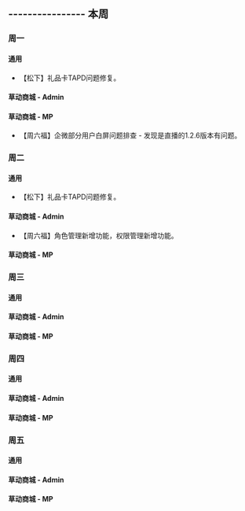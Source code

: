 ## ---------------- 本周

### 周一
#### 通用
* 【松下】礼品卡TAPD问题修复。
#### 草动商城 - Admin
#### 草动商城 - MP
* 【周六福】企微部分用户白屏问题排查 - 发现是直播的1.2.6版本有问题。

### 周二
#### 通用
* 【松下】礼品卡TAPD问题修复。
#### 草动商城 - Admin
* 【周六福】角色管理新增功能，权限管理新增功能。
#### 草动商城 - MP

### 周三
#### 通用
#### 草动商城 - Admin
#### 草动商城 - MP

### 周四
#### 通用
#### 草动商城 - Admin
#### 草动商城 - MP

### 周五
#### 通用
#### 草动商城 - Admin
#### 草动商城 - MP
